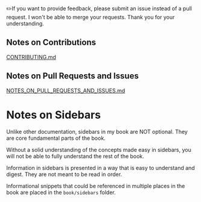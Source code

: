 ✏️If you want to provide feedback, please submit an issue instead of a pull request. I won't be able to merge your requests. Thank you for your understanding.

Notes on Contributions
----------------------
[CONTRIBUTING.md](../CONTRIBUTING.md)

Notes on Pull Requests and Issues
---------------------------------
[NOTES_ON_PULL_REQUESTS_AND_ISSUES.md](../NOTES_ON_PULL_REQUESTS_AND_ISSUES.md)

# Notes on Sidebars

Unlike other documentation, sidebars in my book are NOT optional. They are core fundamental parts of the book.

Without a solid understanding of the concepts made easy in sidebars, you will not be able to fully understand the rest of the book.

Information in sidebars is presented in a way that is easy to understand and digest. They are not meant to be read in order.

Informational snippets that could be referenced in multiple places in the book are placed in the `book/sidebars` folder.